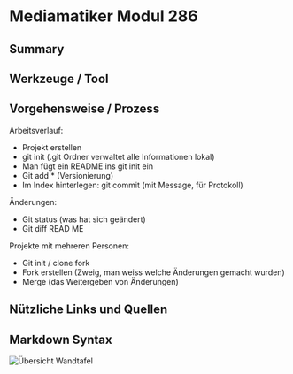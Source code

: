 # Mediamatiker Modul 286

## Summary

## Werkzeuge / Tool

## Vorgehensweise / Prozess

Arbeitsverlauf:
- Projekt erstellen
- git init (.git Ordner verwaltet alle Informationen lokal)
- Man fügt ein README ins git init ein
- Git add * (Versionierung)
- Im Index hinterlegen: git commit (mit Message, für Protokoll)

Änderungen:
- Git status (was hat sich geändert)
- Git diff READ ME

Projekte mit mehreren Personen:
- Git init / clone fork
- Fork erstellen (Zweig, man weiss welche Änderungen gemacht wurden)
- Merge (das Weitergeben von Änderungen)

## Nützliche Links und Quellen

## Markdown Syntax


![Übersicht Wandtafel](./assets/images/wandtafel_zusammenfassung_git_github.jpeg)
